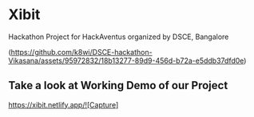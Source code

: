 # Xibit
Hackathon Project for HackAventus organized by DSCE, Bangalore

(https://github.com/k8wi/DSCE-hackathon-Vikasana/assets/95972832/18b13277-89d9-456d-b72a-e5ddb37dfd0e)

## Take a look at  Working Demo of our Project
https://xibit.netlify.app/![Capture]
